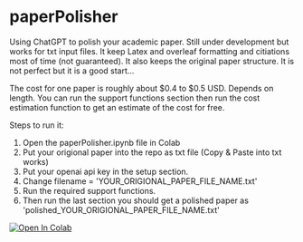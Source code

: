 # paperPolisher
Using ChatGPT to polish your academic paper. Still under development but works for txt input files. It keep Latex and overleaf formatting and citiations most of time (not guaranteed). It also keeps the original paper structure. It is not perfect but it is a good start...

The cost for one paper is roughly about $0.4 to $0.5 USD. Depends on length. You can run the support functions section then run the cost estimation function to get an estimate of the cost for free.


Steps to run it:
1. Open the paperPolisher.ipynb file in Colab
2. Put your origional paper into the repo as txt file (Copy & Paste into txt works)
3. Put your openai api key in the setup section.
4. Change filename = 'YOUR_ORIGIONAL_PAPER_FILE_NAME.txt'
5. Run the required support functions.
6. Then run the last section you should get a polished paper as 'polished_YOUR_ORIGIONAL_PAPER_FILE_NAME.txt'

<a href="https://colab.research.google.com/github/user074/paperPolisher/blob/main/paperPolisher.ipynb">
  <img src="https://colab.research.google.com/assets/colab-badge.svg" alt="Open In Colab"/>
</a>
